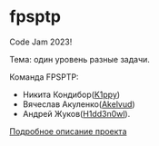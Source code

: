 # fpsptp
Code Jam 2023!

Тема: один уровень разные задачи.

Команда FPSPTP: 
* Никита Кондибор([K1ppy](https://github.com/K1ppy))
* Вячеслав Акуленко([Akelvud](https://github.com/Akelvud))
* Андрей Жуков([H1dd3n0wl](https://github.com/H1dd3n0wl)).

[Подробное описание проекта](https://expensive-hunter-70c.notion.site/8cb5ef8e62b240fcaf271e0afcaf1cc7)
